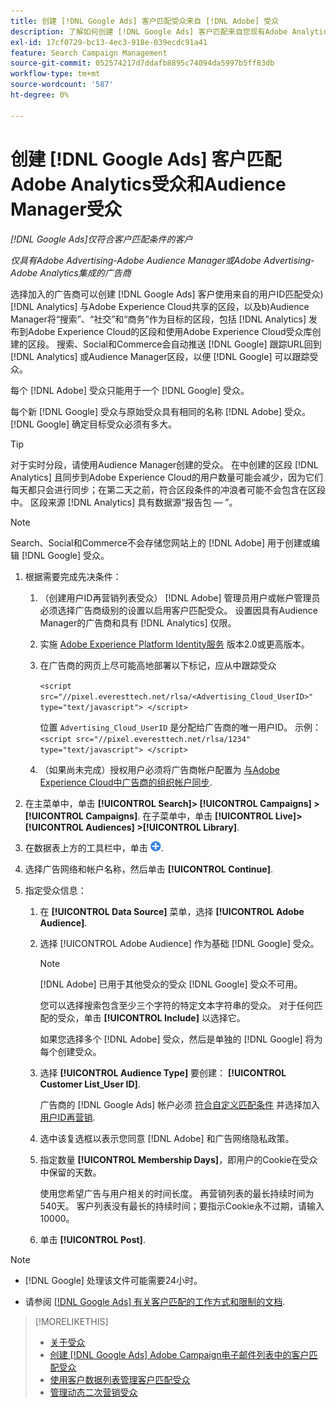 ```yaml
---
title: 创建 [!DNL Google Ads] 客户匹配受众来自 [!DNL Adobe] 受众
description: 了解如何创建 [!DNL Google Ads] 客户匹配来自您现有Adobe Analytics和Audience Manager受众的受众。
exl-id: 17cf0729-bc13-4ec3-918e-039ecdc91a41
feature: Search Campaign Management
source-git-commit: 052574217d7ddafb8895c74094da5997b5ff83db
workflow-type: tm+mt
source-wordcount: '587'
ht-degree: 0%

---
```


# 创建 [!DNL Google Ads] 客户匹配Adobe Analytics受众和Audience Manager受众

*[!DNL Google Ads]仅符合客户匹配条件的客户*

*仅具有Adobe Advertising-Adobe Audience Manager或Adobe Advertising-Adobe Analytics集成的广告商*

选择加入的广告商可以创建 [!DNL Google Ads] 客户使用来自的用户ID匹配受众) [!DNL Analytics] 与Adobe Experience Cloud共享的区段，以及b)Audience Manager将“搜索”、“社交”和“商务”作为目标的区段，包括 [!DNL Analytics] 发布到Adobe Experience Cloud的区段和使用Adobe Experience Cloud受众库创建的区段。 搜索、Social和Commerce会自动推送 [!DNL Google] 跟踪URL回到 [!DNL Analytics] 或Audience Manager区段，以便 [!DNL Google] 可以跟踪受众。

每个 [!DNL Adobe] 受众只能用于一个 [!DNL Google] 受众。

每个新 [!DNL Google] 受众与原始受众具有相同的名称 [!DNL Adobe] 受众。 [!DNL Google] 确定目标受众必须有多大。

>[!TIP]
>
>对于实时分段，请使用Audience Manager创建的受众。 在中创建的区段 [!DNL Analytics] 且同步到Adobe Experience Cloud的用户数量可能会减少，因为它们每天都只会进行同步；在第二天之前，符合区段条件的冲浪者可能不会包含在区段中。 区段来源 [!DNL Analytics] 具有数据源“报告包 — ”。

>[!NOTE]
>
>Search、Social和Commerce不会存储您网站上的 [!DNL Adobe] 用于创建或编辑 [!DNL Google] 受众。

1. 根据需要完成先决条件：

   1. （创建用户ID再营销列表受众） [!DNL Adobe] 管理员用户或帐户管理员必须选择广告商级别的设置以启用客户匹配受众。 设置因具有Audience Manager的广告商和具有 [!DNL Analytics] 仅限。

   1. 实施 [Adobe Experience Platform Identity服务](https://experienceleague.adobe.com/docs/id-service/using/home.html) 版本2.0或更高版本。

   1. 在广告商的网页上尽可能高地部署以下标记，应从中跟踪受众

      `<script src="//pixel.everesttech.net/rlsa/<Advertising_Cloud_UserID>" type="text/javascript"> </script>`

      位置 `Advertising_Cloud_UserID` 是分配给广告商的唯一用户ID。 示例：  `<script src="//pixel.everesttech.net/rlsa/1234" type="text/javascript"> </script>`

   1. （如果尚未完成）授权用户必须将广告商帐户配置为 [与Adobe Experience Cloud中广告商的组织帐户同步](/help/search-social-commerce/admin/sync-adobe-audiences.md).

1. 在主菜单中，单击 **[!UICONTROL Search]> [!UICONTROL Campaigns] >[!UICONTROL Campaigns]**. 在子菜单中，单击 **[!UICONTROL Live]> [!UICONTROL Audiences] >[!UICONTROL Library]**.

1. 在数据表上方的工具栏中，单击 ![创建](/help/search-social-commerce/assets/add.png "创建").

1. 选择广告网络和帐户名称，然后单击 **[!UICONTROL Continue]**.

1. 指定受众信息：

   1. 在 **[!UICONTROL Data Source]** 菜单，选择 **[!UICONTROL Adobe Audience]**.

   1. 选择 [!UICONTROL Adobe Audience] 作为基础 [!DNL Google] 受众。

      >[!NOTE]
      >
      >[!DNL Adobe] 已用于其他受众的受众 [!DNL Google] 受众不可用。

      您可以选择搜索包含至少三个字符的特定文本字符串的受众。 对于任何匹配的受众，单击 **[!UICONTROL Include]** 以选择它。

      如果您选择多个 [!DNL Adobe] 受众，然后是单独的 [!DNL Google] 将为每个创建受众。

   1. 选择 **[!UICONTROL Audience Type]** 要创建： **[!UICONTROL Customer List_User ID]**.

      广告商的 [!DNL Google Ads] 帐户必须 [符合自定义匹配条件](https://support.google.com/adspolicy/answer/6299717) 并选择加入 [用户ID再营销](https://support.google.com/google-ads/answer/9199250).

   1. 选中该复选框以表示您同意 [!DNL Adobe] 和广告网络隐私政策。

   1. 指定数量 **[!UICONTROL Membership Days]**，即用户的Cookie在受众中保留的天数。

      使用您希望广告与用户相关的时间长度。 再营销列表的最长持续时间为540天。 客户列表没有最长的持续时间；要指示Cookie永不过期，请输入10000。

   1. 单击 **[!UICONTROL Post]**.

>[!NOTE]
>
>* [!DNL Google] 处理该文件可能需要24小时。
>
>* 请参阅 [[!DNL Google Ads] 有关客户匹配的工作方式和限制的文档](https://support.google.com/displayvideo/answer/9539301).

>[!MORELIKETHIS]
>
>* [关于受众](audience-about.md)
>* [创建 [!DNL Google Ads] Adobe Campaign电子邮件列表中的客户匹配受众](google-audience-from-campaign-email-list.md)
>* [使用客户数据列表管理客户匹配受众](audience-from-customer-data-list.md)
>* [管理动态二次营销受众](audience-dynamic-remarketing-manage.md)
